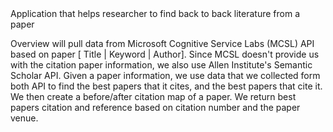 <AppName>
Application that helps researcher to find back to back literature from a paper

Overview
<AppName> will pull data from Microsoft Cognitive Service Labs (MCSL) API based on paper [ Title | Keyword | Author]. Since MCSL doesn't provide us with the citation paper information, we also use Allen Institute's Semantic Scholar API.
Given a paper information, we use data that we collected form both API to find the best papers that it cites, and the best papers that cite it. We then create a before/after citation map of a paper. 
We return best papers citation and reference based on citation number and the paper venue.
